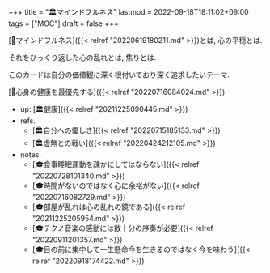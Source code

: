 +++
title = "🏛マインドフルネス"
lastmod = 2022-09-18T18:11:02+09:00
tags = ["MOC"]
draft = false
+++

[📝マインドフルネス]({{< relref "20220619180211.md" >}})とは, 心の平穏とは.

それをひっくり返した心の乱れとは, 焦りとは.

このカードは自分の価値観に深く根付いており深く追求したいテーマ.

[🦊心身の健康を最優先する]({{< relref "20220716084024.md" >}})

-   up: [🏛健康]({{< relref "20211225090445.md" >}})
-   refs.
    -   [🏛自分への優しさ]({{< relref "20220715185133.md" >}})
    -   [🏛虚無との戦い]({{< relref "20220424212105.md" >}})
-   notes.
    -   [🎓食事睡眠運動を疎かにしてはならない]({{< relref "20220728101340.md" >}})
    -   [🎓時間がないのではなく心に余裕がない]({{< relref "20220716082729.md" >}})
    -   [🎓部屋が乱れは心の乱れの鏡である]({{< relref "20211225205954.md" >}})
    -   [🎓テクノ音楽の感動には数十分の序奏が必要]({{< relref "20220911201357.md" >}})
    -   [🎓目の前に集中して一生懸命今を生きるのではなく今を味わう]({{< relref "20220918174422.md" >}})
